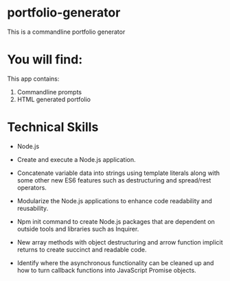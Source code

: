 # portfolio-generator
This is a commandline portfolio generator

# You will find:

This app contains:

1. Commandline prompts
2. HTML generated portfolio

# Technical Skills

- Node.js

- Create and execute a Node.js application.

- Concatenate variable data into strings using template literals along with some other new ES6 features such as destructuring and spread/rest operators.

- Modularize the Node.js applications to enhance code readability and reusability.

- Npm init command to create Node.js packages that are dependent on outside tools and libraries such as Inquirer.

- New array methods with object destructuring and arrow function implicit returns to create succinct and readable code.

- Identify where the asynchronous functionality can be cleaned up and how to turn callback functions into JavaScript Promise objects.
